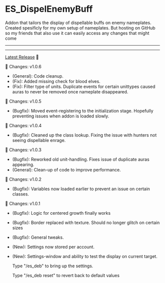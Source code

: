 # ES_DispelEnemyBuff

Addon that tailors the display of dispellable buffs on enemy nameplates.
Created spesificly for my own setup of nameplates. But hosting on GitHub so my friends that also use it can easily access any changes that might come

---
---
[Latest Release](/../../releases/latest) :file_folder:

:memo: Changes: v1.0.6
- (General): Code cleanup.
- (Fix): Added missing check for blood elves.
- (Fix): Filter type of units. Duplicate events for certain unittypes caused auras to never be removed once nameplate disappeared.

:memo: Changes: v1.0.5
- (Bugfix): Moved event-registering to the initialization stage. Hopefully preventing issues when addon is loaded slowly.

:memo: Changes: v1.0.4
- (Bugfix): Cleaned up the class lookup. Fixing the issue with hunters not seeing dispellable enrage.

:memo: Changes: v1.0.3
- (Bugfix): Reworked old unit-handling. Fixes issue of duplicate auras appearing.
- (General): Clean-up of code to improve performance.

:memo: Changes: v1.0.2
- (Bugfix): Variables now loaded earlier to prevent an issue on certain classes.

:memo: Changes: v1.0.1
- (Bugfix): Logic for centered growth finally works
- (Bugfix): Border replaced with texture. Should no longer glitch on certain sizes
- (Bugfix): General tweaks.
- (New): Settings now stored per account.
- (New): Settings-window and ability to test the display on current target.

  Type "/es_deb" to bring up the settings.
  
  Type "/es_deb reset" to revert back to default values
